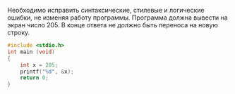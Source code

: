 Необходимо исправить синтаксические, стилевые и логические ошибки, не изменяя работу программы. Программа должна вывести на экран число 205.
В конце ответа не должно быть переноса на новую строку.

```C
#include <stdio.h>
int main (void)
{
	int x = 205;
	printf("%d", &x);
	return 0;
}
```
